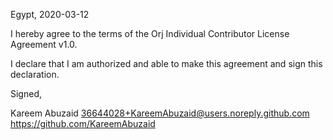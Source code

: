 Egypt, 2020-03-12

I hereby agree to the terms of the Orj Individual Contributor License
Agreement v1.0.

I declare that I am authorized and able to make this agreement and sign this
declaration.

Signed,

Kareem Abuzaid 36644028+KareemAbuzaid@users.noreply.github.com https://github.com/KareemAbuzaid